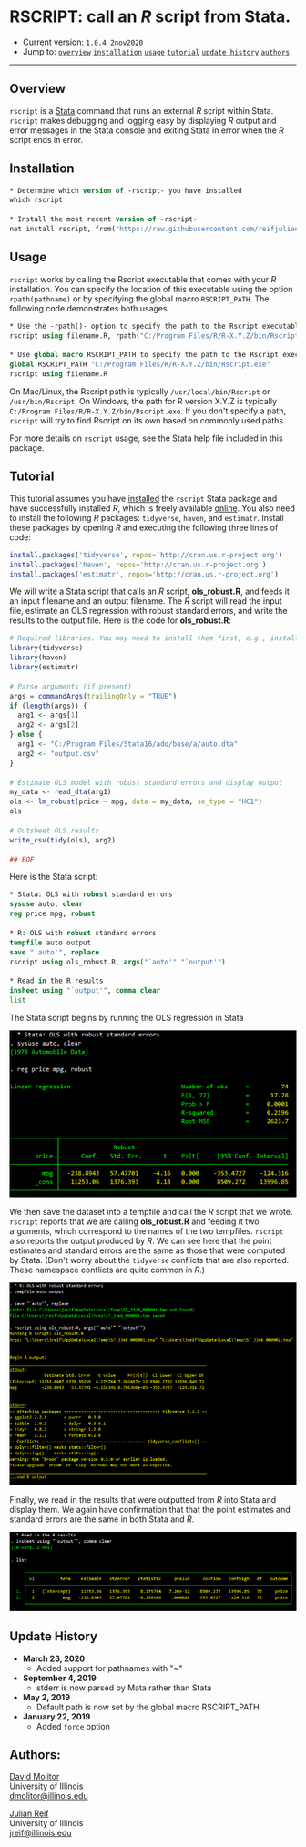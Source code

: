 # RSCRIPT: call an *R* script from Stata.

- Current version: `1.0.4 2nov2020`
- Jump to: [`overview`](#overview) [`installation`](#installation) [`usage`](#usage) [`tutorial`](#tutorial) [`update history`](#update-history) [`authors`](#authors)

-----------

## Overview 

`rscript` is a [Stata](http://www.stata.com) command that runs an external *R* script within Stata. `rscript` makes debugging and logging easy by displaying *R* output and error messages in the Stata console and exiting Stata in error when the *R* script ends in error.

## Installation

```stata
* Determine which version of -rscript- you have installed
which rscript

* Install the most recent version of -rscript-
net install rscript, from("https://raw.githubusercontent.com/reifjulian/rscript/master") replace
```

## Usage

`rscript` works by calling the Rscript executable that comes with your *R* installation. You can specify the location of this executable using the  option `rpath(pathname)` or by specifying the global macro `RSCRIPT_PATH`. The following code demonstrates both usages.

```stata
* Use the -rpath()- option to specify the path to the Rscript executable
rscript using filename.R, rpath("C:/Program Files/R/R-X.Y.Z/bin/Rscript.exe")

* Use global macro RSCRIPT_PATH to specify the path to the Rscript executable
global RSCRIPT_PATH "C:/Program Files/R/R-X.Y.Z/bin/Rscript.exe"
rscript using filename.R
```

On Mac/Linux, the Rscript path is typically `/usr/local/bin/Rscript` or `/usr/bin/Rscript`. On Windows, the path for R version X.Y.Z is typically `C:/Program Files/R/R-X.Y.Z/bin/Rscript.exe`. If you don't specify a path, `rscript` will try to find Rscript on its own based on commonly used paths.

For more details on `rscript` usage, see the Stata help file included in this package.

## Tutorial 

This tutorial assumes you have [installed](#install) the `rscript` Stata package and have successfully installed *R*, which is freely available [online](https://www.r-project.org). You also need to install the following *R* packages: `tidyverse`, `haven`, and `estimatr`. Install these packages by opening *R* and executing the following three lines of code:

```R
install.packages('tidyverse', repos='http://cran.us.r-project.org')
install.packages('haven', repos='http://cran.us.r-project.org')
install.packages('estimatr', repos='http://cran.us.r-project.org')
```

We will write a Stata script that calls an *R* script, **ols_robust.R**, and feeds it an input filename and an output filename. The *R* script will read the input file, estimate an OLS regression with robust standard errors, and write the results to the output file. Here is the code for **ols_robust.R**:

```R
# Required libraries. You may need to install them first, e.g., install.packages('tidyverse', repos='http://cran.us.r-project.org')
library(tidyverse)
library(haven)
library(estimatr)

# Parse arguments (if present)
args = commandArgs(trailingOnly = "TRUE")
if (length(args)) {
  arg1 <- args[1]
  arg2 <- args[2]
} else {
  arg1 <- "C:/Program Files/Stata16/ado/base/a/auto.dta"
  arg2 <- "output.csv"
}

# Estimate OLS model with robust standard errors and display output
my_data <- read_dta(arg1)
ols <- lm_robust(price ~ mpg, data = my_data, se_type = "HC1")
ols

# Outsheet OLS results
write_csv(tidy(ols), arg2)

## EOF
```
Here is the Stata script:

```stata
* Stata: OLS with robust standard errors
sysuse auto, clear
reg price mpg, robust

* R: OLS with robust standard errors
tempfile auto output
save "`auto'", replace
rscript using ols_robust.R, args("`auto'" "`output'")

* Read in the R results
insheet using "`output'", comma clear
list
```

The Stata script begins by running the OLS regression in Stata

![Stata OLS output](images/stata_ols.png)

We then save the dataset into a tempfile and call the *R* script that we wrote. `rscript` reports that we are calling **ols_robust.R** and feeding it two arguments, which correspond to the names of the two tempfiles. `rscript` also reports the output produced by *R*. We can see here that the point estimates and standard errors are the same as those that were computed by Stata. (Don't worry about the `tidyverse` conflicts that are also reported. These namespace conflicts are quite common in *R*.)

![Running rscript](images/stata_rscript.png)

Finally, we read in the results that were outputted from *R* into Stata and display them. We again have confirmation that that the point estimates and standard errors are the same in both Stata and *R*. 

![rscript output](images/stata_rscript_output.png)

## Update History
* **March 23, 2020**
  - Added support for pathnames with "~"
* **September 4, 2019**
  - stderr is now parsed by Mata rather than Stata
* **May 2, 2019**
  - Default path is now set by the global macro RSCRIPT_PATH
* **January 22, 2019**
  - Added ```force``` option

## Authors:

[David Molitor](http://www.davidmolitor.com)
<br>University of Illinois
<br>dmolitor@illinois.edu

[Julian Reif](http://www.julianreif.com)
<br>University of Illinois
<br>jreif@illinois.edu
